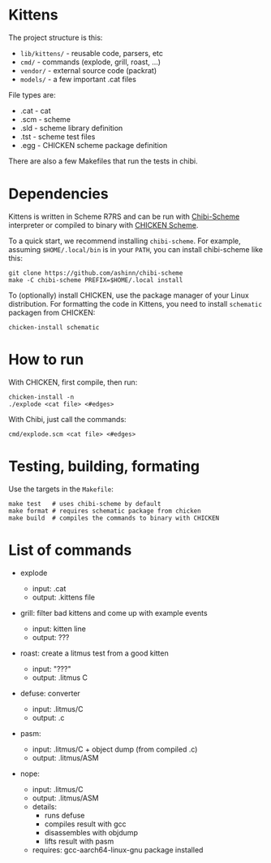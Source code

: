 # Kittens

The project structure is this:

- `lib/kittens/` - reusable code, parsers, etc
- `cmd/`         - commands (explode, grill, roast, ...)
- `vendor/`      - external source code (packrat)
- `models/`      - a few important .cat files

File types are:

- .cat - cat
- .scm - scheme
- .sld - scheme library definition
- .tst - scheme test files
- .egg - CHICKEN scheme package definition

There are also a few Makefiles that run the tests in chibi.

# Dependencies

Kittens is written in Scheme R7RS and can be run with [Chibi-Scheme][]
interpreter or compiled to binary with [CHICKEN Scheme][].

[Chibi-Scheme]: https://github.com/ashinn/chibi-scheme
[CHICKEN Scheme]: https://call-cc.org

To a quick start, we recommend installing `chibi-scheme`. For example, assuming
`$HOME/.local/bin` is in your `PATH`, you can install chibi-scheme like this:

    git clone https://github.com/ashinn/chibi-scheme
    make -C chibi-scheme PREFIX=$HOME/.local install

To (optionally) install CHICKEN, use the package manager of your Linux
distribution.  For formatting the code in Kittens, you need to install
`schematic` packagen from CHICKEN:

    chicken-install schematic

# How to run

With CHICKEN, first compile, then run:

    chicken-install -n
    ./explode <cat file> <#edges>

With Chibi, just call the commands:

    cmd/explode.scm <cat file> <#edges>

# Testing, building, formating

Use the targets in the `Makefile`:

    make test   # uses chibi-scheme by default
    make format # requires schematic package from chicken
    make build  # compiles the commands to binary with CHICKEN


# List of commands

- explode
    - input: .cat
    - output: .kittens file

- grill: filter bad kittens and come up with example events
    - input: kitten line
    - output: ???

- roast: create a litmus test from a good kitten
    - input: "???"
    - output: .litmus C

- defuse: converter
    - input: .litmus/C
    - output: .c

- pasm:
    - input: .litmus/C + object dump (from compiled .c)
    - output: .litmus/ASM

- nope:
    - input: .litmus/C
    - output: .litmus/ASM
    - details:
        - runs defuse
        - compiles result with gcc
        - disassembles with objdump
        - lifts result with pasm
    - requires: gcc-aarch64-linux-gnu package installed

